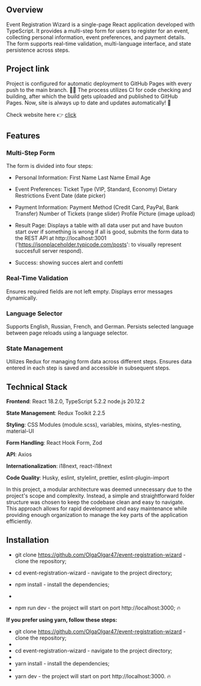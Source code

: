 ## Overview

Event Registration Wizard is a single-page React application developed with TypeScript. It provides a multi-step form for users to register for an event, collecting personal information, event preferences, and payment details. The form supports real-time validation, multi-language interface, and state persistence across steps.

## Project link

Project is configured for automatic deployment to GitHub Pages with every push to the main branch. 💪🏻 The process utilizes CI for code checking and building, after which the build gets uploaded and published to GitHub Pages. Now, site is always up to date and updates automatically! 🚀

Check website here 👉 [click](https://olgaolgar47.github.io/event-registration-wizard/)

## Features

### Multi-Step Form

The form is divided into four steps:

- Personal Information:
  First Name
  Last Name
  Email
  Age

- Event Preferences:
  Ticket Type (VIP, Standard, Economy)
  Dietary Restrictions
  Event Date (date picker)

- Payment Information:
  Payment Method (Credit Card, PayPal, Bank Transfer)
  Number of Tickets (range slider)
  Profile Picture (image upload)

- Result Page:
  Displays a table with all data user put and have buuton start over if something is wrong
  if all is good, submits the form data to the REST API at http://localhost:3001 ('https://jsonplaceholder.typicode.com/posts': to visually represent succesfull server respond).

- Success:
  showing succes alert and confetti

### Real-Time Validation

Ensures required fields are not left empty.
Displays error messages dynamically.

### Language Selector

Supports English, Russian, French, and German.
Persists selected language between page reloads using a language selector.

### State Management

Utilizes Redux for managing form data across different steps.
Ensures data entered in each step is saved and accessible in subsequent steps.

## Technical Stack

**Frontend**: React 18.2.0, TypeScript 5.2.2
node.js 20.12.2

**State Management**: Redux Toolkit 2.2.5

**Styling**: CSS Modules (module.scss), variables, mixins, styles-nesting, material-UI

**Form Handling**: React Hook Form, Zod  

**API**: Axios  

**Internationalization**: i18next, react-i18next

**Code Quality**: Husky, eslint, stylelint, prettier, eslint-plugin-import

In this project, a modular architecture was deemed unnecessary due to the project's scope and complexity. Instead, a simple and straightforward folder structure was chosen to keep the codebase clean and easy to navigate. This approach allows for rapid development and easy maintenance while providing enough organization to manage the key parts of the application efficiently.

## Installation

- git clone https://github.com/OlgaOlgar47/event-registration-wizard - clone the repository;

- cd event-registration-wizard - navigate to the project directory;

- npm install - install the dependencies;
- 
- npm run dev - the project will start on port http://localhost:3000; 🔥

**If you prefer using yarn, follow these steps:**

- git clone https://github.com/OlgaOlgar47/event-registration-wizard - clone the repository;
- 
- cd event-registration-wizard - navigate to the project directory;
- 
- yarn install - install the dependencies;
- 
- yarn dev - the project will start on port http://localhost:3000. 🔥
